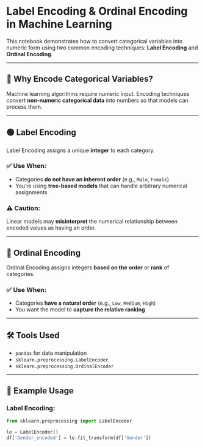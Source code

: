 # Label Encoding & Ordinal Encoding in Machine Learning

This notebook demonstrates how to convert categorical variables into numeric form using two common encoding techniques:
**Label Encoding** and **Ordinal Encoding**.

---

## 🧠 Why Encode Categorical Variables?

Machine learning algorithms require numeric input. Encoding techniques convert **non-numeric categorical data** into numbers so that models can process them.

---

## 🟢 Label Encoding

Label Encoding assigns a unique **integer** to each category.

### ✅ Use When:
- Categories **do not have an inherent order** (e.g., `Male`, `Female`)
- You’re using **tree-based models** that can handle arbitrary numerical assignments

### ⚠️ Caution:
Linear models may **misinterpret** the numerical relationship between encoded values as having an order.

---

## 🔵 Ordinal Encoding

Ordinal Encoding assigns integers **based on the order** or **rank** of categories.

### ✅ Use When:
- Categories **have a natural order** (e.g., `Low`, `Medium`, `High`)
- You want the model to **capture the relative ranking**

---

## 🛠️ Tools Used

- `pandas` for data manipulation
- `sklearn.preprocessing.LabelEncoder`
- `sklearn.preprocessing.OrdinalEncoder`

---

## 🚀 Example Usage

### Label Encoding:
```python
from sklearn.preprocessing import LabelEncoder

le = LabelEncoder()
df['Gender_encoded'] = le.fit_transform(df['Gender'])
